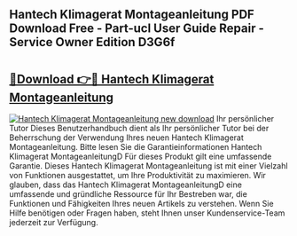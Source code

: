 ## Hantech Klimagerat Montageanleitung PDF Download Free - Part-ucl User Guide Repair - Service Owner Edition D3G6f

# <h2><a href="http://df6fozm.blite.top/?on=Hantech+Klimagerat+Montageanleitung">🔗Download 👉🔴 Hantech Klimagerat Montageanleitung</a></h2>

[![Hantech Klimagerat Montageanleitung new download](https://i.imgur.com/lujVjoI.png)](http://df6fozm.blite.top/?on=Hantech+Klimagerat+Montageanleitung)
Ihr persönlicher Tutor Dieses Benutzerhandbuch dient als Ihr persönlicher Tutor bei der Beherrschung der Verwendung Ihres neuen Hantech Klimagerat Montageanleitung. Bitte lesen Sie die Garantieinformationen Hantech Klimagerat MontageanleitungD Für dieses Produkt gilt eine umfassende Garantie. Dieses Hantech Klimagerat Montageanleitung ist mit einer Vielzahl von Funktionen ausgestattet, um Ihre Produktivität zu maximieren. Wir glauben, dass das Hantech Klimagerat MontageanleitungD eine umfassende und gründliche Ressource für Ihr Bestreben war, die Funktionen und Fähigkeiten Ihres neuen Artikels zu verstehen. Wenn Sie Hilfe benötigen oder Fragen haben, steht Ihnen unser Kundenservice-Team jederzeit zur Verfügung.

